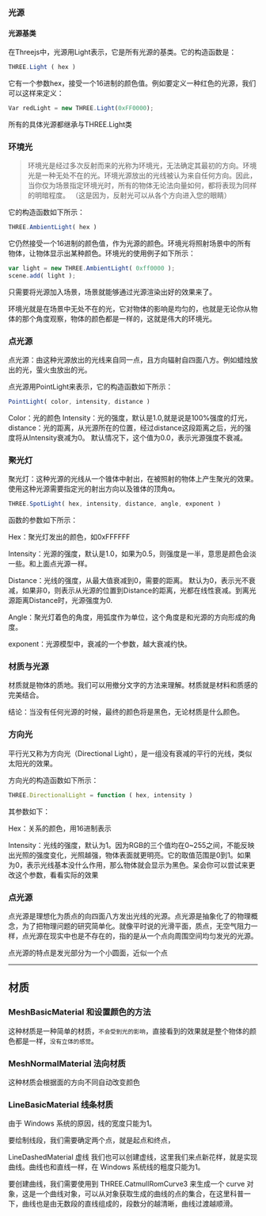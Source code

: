### 光源

#### 光源基类
在Threejs中，光源用Light表示，它是所有光源的基类。它的构造函数是：

```js
THREE.Light ( hex )
```

它有一个参数hex，接受一个16进制的颜色值。例如要定义一种红色的光源，我们可以这样来定义：

```js
Var redLight = new THREE.Light(0xFF0000);
```

所有的具体光源都继承与THREE.Light类

### 环境光
> 环境光是经过多次反射而来的光称为环境光，无法确定其最初的方向。环境光是一种无处不在的光。环境光源放出的光线被认为来自任何方向。因此，当你仅为场景指定环境光时，所有的物体无论法向量如何，都将表现为同样的明暗程度。 （这是因为，反射光可以从各个方向进入您的眼睛）

它的构造函数如下所示：

```js
THREE.AmbientLight( hex )
```

它仍然接受一个16进制的颜色值，作为光源的颜色。环境光将照射场景中的所有物体，让物体显示出某种颜色。环境光的使用例子如下所示：

```js
var light = new THREE.AmbientLight( 0xff0000 );
scene.add( light );
```
只需要将光源加入场景，场景就能够通过光源渲染出好的效果来了。

环境光就是在场景中无处不在的光，它对物体的影响是均匀的，也就是无论你从物体的那个角度观察，物体的颜色都是一样的，这就是伟大的环境光。

### 点光源
点光源：由这种光源放出的光线来自同一点，且方向辐射自四面八方。例如蜡烛放出的光，萤火虫放出的光。

点光源用PointLight来表示，它的构造函数如下所示：

```js
PointLight( color, intensity, distance )
```
Color：光的颜色
Intensity：光的强度，默认是1.0,就是说是100%强度的灯光，
distance：光的距离，从光源所在的位置，经过distance这段距离之后，光的强度将从Intensity衰减为0。 默认情况下，这个值为0.0，表示光源强度不衰减。


### 聚光灯

聚光灯：这种光源的光线从一个锥体中射出，在被照射的物体上产生聚光的效果。使用这种光源需要指定光的射出方向以及锥体的顶角α。

```js
THREE.SpotLight( hex, intensity, distance, angle, exponent )
```
函数的参数如下所示：

Hex：聚光灯发出的颜色，如0xFFFFFF

Intensity：光源的强度，默认是1.0，如果为0.5，则强度是一半，意思是颜色会淡一些。和上面点光源一样。

Distance：光线的强度，从最大值衰减到0，需要的距离。 默认为0，表示光不衰减，如果非0，则表示从光源的位置到Distance的距离，光都在线性衰减。到离光源距离Distance时，光源强度为0.

Angle：聚光灯着色的角度，用弧度作为单位，这个角度是和光源的方向形成的角度。

exponent：光源模型中，衰减的一个参数，越大衰减约快。

### 材质与光源
材质就是物体的质地。我们可以用撤分文字的方法来理解。材质就是材料和质感的完美结合。

结论：当没有任何光源的时候，最终的颜色将是黑色，无论材质是什么颜色。

### 方向光
平行光又称为方向光（Directional Light），是一组没有衰减的平行的光线，类似太阳光的效果。

方向光的构造函数如下所示：

```js
THREE.DirectionalLight = function ( hex, intensity )
```
其参数如下：

Hex：关系的颜色，用16进制表示

Intensity：光线的强度，默认为1。因为RGB的三个值均在0~255之间，不能反映出光照的强度变化，光照越强，物体表面就更明亮。它的取值范围是0到1。如果为0，表示光线基本没什么作用，那么物体就会显示为黑色。呆会你可以尝试来更改这个参数，看看实际的效果

### 点光源
点光源是理想化为质点的向四面八方发出光线的光源。点光源是抽象化了的物理概念，为了把物理问题的研究简单化。就像平时说的光滑平面，质点，无空气阻力一样，点光源在现实中也是不存在的，指的是从一个点向周围空间均匀发光的光源。

点光源的特点是发光部分为一个小圆面，近似一个点

---

## 材质

### MeshBasicMaterial 和设置颜色的方法
这种材质是一种简单的材质，`不会受到光的影响`，直接看到的效果就是整个物体的颜色都是一样，`没有立体的感觉`。

### MeshNormalMaterial 法向材质
这种材质会根据面的方向不同自动改变颜色

### LineBasicMaterial 线条材质
由于 Windows 系统的原因，线的宽度只能为1。

要绘制线段，我们需要确定两个点，就是起点和终点，

LineDashedMaterial 虚线
我们也可以创建虚线，这里我们来点新花样，就是实现曲线。曲线也和直线一样，在 Windows 系统线的粗度只能为1。

要创建曲线，我们需要使用到 THREE.CatmullRomCurve3 来生成一个 curve 对象，这是一个曲线对象，可以从对象获取生成的曲线的点的集合，在这里科普一下，曲线也是由无数段的直线组成的，段数分的越清晰，曲线过渡越顺滑。
